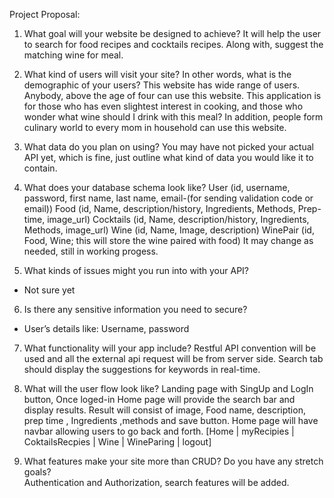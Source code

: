 Project Proposal:

1.	What goal will your website be designed to achieve?
It will help the user to search for food recipes and cocktails recipes. Along with, suggest the matching wine for meal. 

2.	What kind of users will visit your site? In other words, what is the demographic of your users?
This website has wide range of users. Anybody, above the age of four can use this website. This application is for those who has even slightest interest in cooking, and those who wonder what wine should I drink with this meal? In addition, people form culinary world to every mom in household can use this website.

3.	What data do you plan on using? You may have not picked your actual API yet, which is fine, just outline what kind of data you would like it to contain.

4.	 What does your database schema look like?
User (id, username, password, first name, last name, email-(for sending validation code or email))
Food (id, Name, description/history, Ingredients, Methods, Prep-time, image_url)
Cocktails (id, Name, description/history, Ingredients, Methods, image_url)
Wine (id, Name, Image, description)
WinePair (id, Food, Wine; this will store the wine paired with food)
It may change as needed, still in working progess.

5.	 What kinds of issues might you run into with your API? 
-	Not sure yet

6.	Is there any sensitive information you need to secure?
-	User’s details like:
Username, password

7.	 What functionality will your app include? 
Restful API convention will be used and all the external api request will be from server side. Search tab should display the suggestions for keywords in real-time. 

8.	What will the user flow look like? 
Landing page with SingUp and LogIn button, Once loged-in Home page will provide the search bar and display results. Result will consist of image, Food name, description, prep time , Ingredients ,methods and save button.
Home page will have navbar allowing users to go back and forth. 
[Home | myRecipies | CoktailsRecpies | Wine | WineParing |          logout]  

9.	 What features make your site more than CRUD? Do you have any stretch goals?  
Authentication and Authorization, search features will be added.   
 
